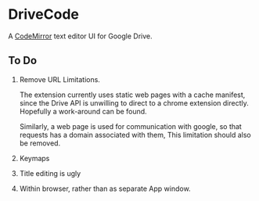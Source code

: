 # DriveCode

A [CodeMirror](http://codemirror.net) text editor UI for Google Drive.

## To Do

1. Remove URL Limitations.

   The extension currently uses static web pages with a cache manifest, since the Drive API is unwilling to direct
   to a chrome extension directly.  Hopefully a work-around can be found.

   Similarly, a web page is used for communication with google, so that requests has a domain associated with them,
   This limitation should also be removed.

2. Keymaps
3. Title editing is ugly
4. Within browser, rather than as separate App window.
